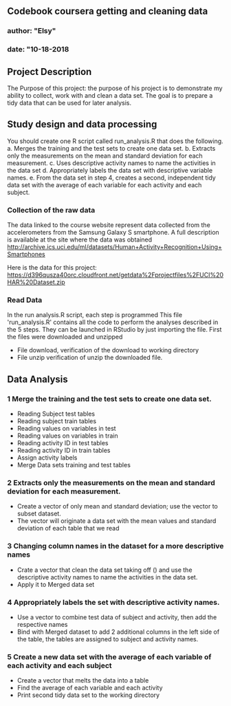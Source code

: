 
## Codebook coursera getting and cleaning data
### author: "Elsy"
### date: "10-18-2018



## Project Description

The Purpose of this project: the purpose of his project is to demonstrate my ability to collect, work with and clean a data set. The goal is to prepare a tidy data that can be used for later analysis. 

## Study design and data processing

You should create one R script called run_analysis.R that does the following.
a.	Merges the training and the test sets to create one data set.
b.	Extracts only the measurements on the mean and standard deviation for each measurement.
c.	Uses descriptive activity names to name the activities in the data set
d.	Appropriately labels the data set with descriptive variable names.
e.	From the data set in step 4, creates a second, independent tidy data set with the average of each variable for each activity and each subject.

### Collection of the raw data
The data linked to the course website represent data collected from the accelerometers from the Samsung Galaxy S smartphone. A full description is available at the site where the data was obtained
http://archive.ics.uci.edu/ml/datasets/Human+Activity+Recognition+Using+Smartphones

Here is the data for this project: 
https://d396qusza40orc.cloudfront.net/getdata%2Fprojectfiles%2FUCI%20HAR%20Dataset.zip


### Read Data
In the run analysis.R script, each step is programmed 
This file 'run_analysis.R' contains all the code to perform the analyses described in the 5 steps. They can be launched in RStudio by just importing the file.
First the files were downloaded and unzipped
*	File download, verification of the download to working directory
*	File unzip verification of unzip the downloaded file.

## Data Analysis

### 1 Merge the training and the test sets to create one data set.

*	Reading Subject test tables
*	Reading subject train tables
*	Reading values on variables in test
*	Reading values on variables in train
*	Reading activity ID in test tables
*	Reading activity ID in train tables
*	Assign activity labels
*	Merge Data sets training and test tables

### 2 Extracts only the measurements on the mean and standard deviation for each measurement.

*	Create a vector of only mean and standard deviation; use the vector to subset dataset.
*	The vector will originate a data set with the mean values and standard deviation of each table that we read

### 3 Changing column names in the dataset for a more descriptive names
*	Crate a vector that clean the data set taking off () and use the descriptive activity names to name the activities in the data set. 
*	Apply it to Merged data set 

### 4 Appropriately labels the set with descriptive activity names.
*	Use a vector to combine test data of subject and activity, then add the respective names
*	Bind with Merged dataset to add 2 additional columns in the left side of the table, the tables are assigned to subject and activity names.

### 5 Create a new data set with the average of each variable of each activity and each subject
*	Create a vector that melts the data into a table 
*	Find the average of each variable and each activity
*	Print second tidy data set to the working directory
